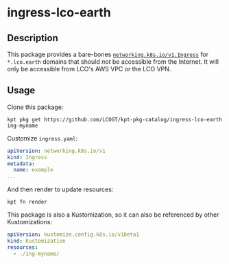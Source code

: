 # ingress-lco-earth

## Description

This package provides a bare-bones [`networking.k8s.io/v1.Ingress`](https://kubernetes.io/docs/concepts/services-networking/ingress/)
for `*.lco.earth` domains that should *not* be accessible from the Internet.
It will only be accessible from LCO's AWS VPC or the LCO VPN.

## Usage

Clone this package:

```shell
kpt pkg get https://github.com/LCOGT/kpt-pkg-catalog/ingress-lco-earth ing-myname
```

Customize `ingress.yaml`:

```yaml
apiVersion: networking.k8s.io/v1
kind: Ingress
metadata:
  name: example
...
```

And then render to update resources:

```shell
kpt fn render
```

This package is also a Kustomization, so it can also be referenced by other
Kustomizations:

```yaml
apiVersion: kustomize.config.k8s.io/v1beta1
kind: Kustomization
resources:
  - ./ing-myname/
```
